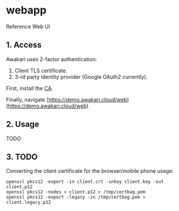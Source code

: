 # webapp

Reference Web UI

## 1. Access

Awakari uses 2-factor authentication:
1. Client TLS certificate.
2. 3-rd party identity provider (Google OAuth2 currently).

First, install the <a href="https://raw.githubusercontent.com/awakari/webapp/master/ca.crt" download="ca.crt">CA</a>. 

Finally, navigate [https://demo.awakari.cloud/web](https://demo.awakari.cloud/web)

## 2. Usage

TODO

## 3. TODO

Converting the client certificate for the browser/mobile phone usage:
```shell
openssl pkcs12 -export -in client.crt -inkey client.key -out client.p12
openssl pkcs12 -nodes < client.p12 > /tmp/certbag.pem
openssl pkcs12 -export -legacy -in /tmp/certbag.pem > client.legacy.p12
```
